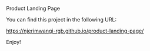 Product Landing Page

You can find this project in the following URL:

https://njerimwangi-rgb.github.io/product-landing-page/

Enjoy!
